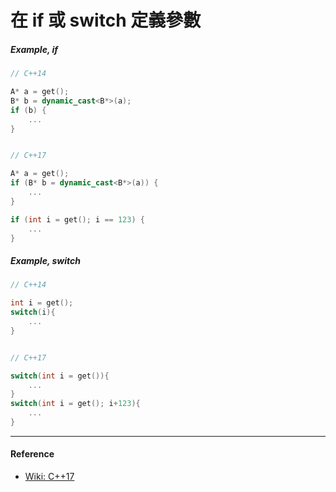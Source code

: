 # 在 if 或 switch 定義參數

##### Example, if

```cpp
// C++14

A* a = get();
B* b = dynamic_cast<B*>(a);
if (b) {
    ...
}


// C++17

A* a = get();
if (B* b = dynamic_cast<B*>(a)) {
    ...
}

if (int i = get(); i == 123) {
    ...
}
```

##### Example, switch

```cpp
// C++14

int i = get();
switch(i){
    ...
}


// C++17

switch(int i = get()){
    ...
}
switch(int i = get(); i+123){
    ...
}
```

---

#### Reference

* [Wiki: C++17](https://en.wikipedia.org/wiki/C%2B%2B17)




